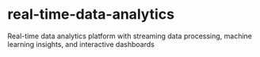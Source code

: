 # real-time-data-analytics
Real-time data analytics platform with streaming data processing, machine learning insights, and interactive dashboards
